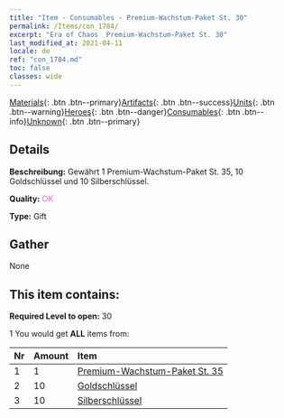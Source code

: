 ```yaml
---
title: "Item - Consumables - Premium-Wachstum-Paket St. 30"
permalink: /Items/con_1784/
excerpt: "Era of Chaos  Premium-Wachstum-Paket St. 30"
last_modified_at: 2021-04-11
locale: de
ref: "con_1784.md"
toc: false
classes: wide
---
```

 [Materials](/de/Items/){: .btn .btn--primary}[Artifacts](/de/Items/Artifacts/){: .btn .btn--success}[Units](/de/Items/Units/){: .btn .btn--warning}[Heroes](/de/Items/Heroes/){: .btn .btn--danger}[Consumables](/de/Items/Consumables/){: .btn .btn--info}[Unknown](/de/Items/Unknown/){: .btn .btn--primary}

## Details
 **Beschreibung:** Gewährt 1 Premium-Wachstum-Paket St. 35, 10 Goldschlüssel und 10 Silberschlüssel.

 **Quality:** <span style="color: #DA70D6">OK</span>

 **Type:** Gift

## Gather

  None

## This item contains:

 **Required Level to open:** 30

 1 You would get **ALL** items  from:

  | Nr | Amount |     Item    |
  |:---|:-------|:------------|
  | 1 | 1 | [Premium-Wachstum-Paket St. 35](/de/Items/con_1785/) | 
  | 2 | 10 | [Goldschlüssel](/de/Items/con_783/) | 
  | 3 | 10 | [Silberschlüssel](/de/Items/con_693/) | 
